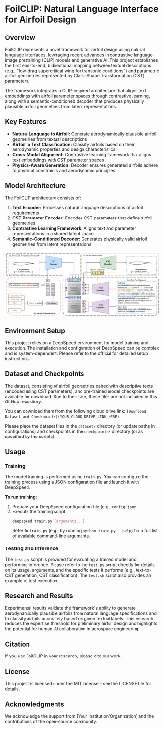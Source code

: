 # FoilCLIP: Natural Language Interface for Airfoil Design

## Overview

FoilCLIP represents a novel framework for airfoil design using natural language interfaces, leveraging recent advances in contrastive language-image pretraining (CLIP) models and generative AI. This project establishes the first end-to-end, bidirectional mapping between textual descriptions (e.g., "low-drag supercritical wing for transonic conditions") and parametric airfoil geometries represented by Class-Shape Transformation (CST) parameters.

The framework integrates a CLIP-inspired architecture that aligns text embeddings with airfoil parameter spaces through contrastive learning, along with a semantic-conditioned decoder that produces physically plausible airfoil geometries from latent representations.

## Key Features

- **Natural Language to Airfoil:** Generate aerodynamically plausible airfoil geometries from textual descriptions
- **Airfoil to Text Classification:** Classify airfoils based on their aerodynamic properties and design characteristics
- **Cross-Modal Alignment:** Contrastive learning framework that aligns text embeddings with CST parameter spaces
- **Physics-Aware Generation:** Decoder ensures generated airfoils adhere to physical constraints and aerodynamic principles

## Model Architecture

The FoilCLIP architecture consists of:

1. **Text Encoder:** Processes natural language descriptions of airfoil requirements
2. **CST Parameter Encoder:** Encodes CST parameters that define airfoil geometries
3. **Contrastive Learning Framework:** Aligns text and parameter representations in a shared latent space
4. **Semantic-Conditioned Decoder:** Generates physically valid airfoil geometries from latent representations

![Overall Model Architecture](img/overall_map2.png)

## Environment Setup

This project relies on a DeepSpeed environment for model training and execution.
The installation and configuration of DeepSpeed can be complex and is system-dependent. Please refer to the official for detailed setup instructions.

## Dataset and Checkpoints

The dataset, consisting of airfoil geometries paired with descriptive texts (encoded using CST parameters), and pre-trained model checkpoints are available for download.
Due to their size, these files are not included in this GitHub repository.

You can download them from the following cloud drive link:
`[Download Dataset and Checkpoints](YOUR_CLOUD_DRIVE_LINK_HERE)`

Please place the dataset files in the `dataset/` directory (or update paths in configurations) and checkpoints in the `checkpoints/` directory (or as specified by the scripts).

## Usage

### Training

The model training is performed using `train.py`. You can configure the training process using a JSON configuration file and launch it with DeepSpeed.

**To run training:**
1. Prepare your DeepSpeed configuration file (e.g., `config.json`).
2. Execute the training script:
    ```bash
    deepspeed train.py [arguments...]
    ```
    Refer to `train.py` (e.g., by running `python train.py --help`) for a full list of available command-line arguments.

### Testing and Inference

The `test.py` script is provided for evaluating a trained model and performing inference. Please refer to the `test.py` script directly for details on its usage, arguments, and the specific tests it performs (e.g., text-to-CST generation, CST classification). The `test.sh` script also provides an example of test execution.

## Research and Results

Experimental results validate the framework's ability to generate aerodynamically plausible airfoils from natural language specifications and to classify airfoils accurately based on given textual labels. This research reduces the expertise threshold for preliminary airfoil design and highlights the potential for human-AI collaboration in aerospace engineering.

## Citation

If you use FoilCLIP in your research, please cite our work.

## License

This project is licensed under the MIT License - see the LICENSE file for details.

## Acknowledgments

We acknowledge the support from [Your Institution/Organization] and the contributions of the open-source community.